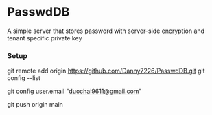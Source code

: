 # PasswdDB
A simple server that stores password with server-side encryption and tenant specific private key

### Setup
git remote add origin https://github.com/Danny7226/PasswdDB.git
git config --list

[//]: # (set local git config)
git config user.email "duochai9611@gmail.com"

[//]: # (push to remote [origin] branch [main])
git push origin main
